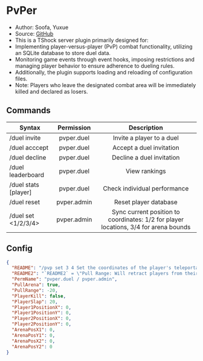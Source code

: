 # PvPer

- Author: Soofa, Yuxue
- Source: [GitHub](https://github.com/Soof4/PvPer/)
- This is a TShock server plugin primarily designed for:
- Implementing player-versus-player (PvP) combat functionality, utilizing an SQLite database to store duel data.
- Monitoring game events through event hooks, imposing restrictions and managing player behavior to ensure adherence to dueling rules.
- Additionally, the plugin supports loading and reloading of configuration files.
- Note: Players who leave the designated combat area will be immediately killed and declared as losers.

## Commands

| Syntax                | Permission  |                                     Description                                      |
| --------------------- | :---------: | :----------------------------------------------------------------------------------: |
| /duel invite <player> | pvper.duel  |                              Invite a player to a duel                               |
| /duel acccept         | pvper.duel  |                               Accept a duel invitation                               |
| /duel decline         | pvper.duel  |                              Decline a duel invitation                               |
| /duel leaderboard     | pvper.duel  |                                    View rankings                                     |
| /duel stats [player]  | pvper.duel  |                             Check individual performance                             |
| /duel reset           | pvper.admin |                                Reset player database                                 |
| /duel set <1/2/3/4>   | pvper.admin | Sync current position to coordinates: 1/2 for player locations, 3/4 for arena bounds |

## Config

```json
{
  "README": "/pvp set 3 4 Set the coordinates of the player's teleportation higher or lower than the player's coordinates by 3 blocks",
  "README2": "`README2` = \"Pull Range: Will retract players from their direction of exiting the arena back to a specified opposite position relative to the arena center (a positive value indicates a position in the same direction). This feature is enabled by default when the option to kill players is disabled.\"",
  "PermName": "pvper.duel / pvper.admin",
  "PullArena": true,
  "PullRange": -20,
  "PlayerKill": false,
  "PlayerSlap": 20,
  "Player1PositionX": 0,
  "Player1PositionY": 0,
  "Player2PositionX": 0,
  "Player2PositionY": 0,
  "ArenaPosX1": 0,
  "ArenaPosY1": 0,
  "ArenaPosX2": 0,
  "ArenaPosY2": 0
}
```
